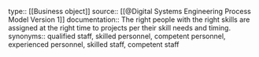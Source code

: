 type:: [[Business object]]
source:: [[@Digital Systems Engineering Process Model Version 1]]
documentation:: The right people with the right skills are assigned at the right time to projects per their skill needs and timing. 
synonyms:: qualified staff, skilled personnel, competent personnel, experienced personnel, skilled staff, competent staff
